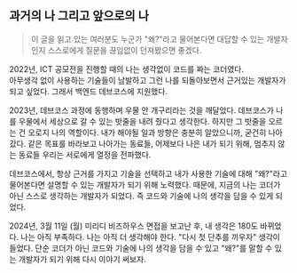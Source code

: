 ## 과거의 나 그리고 앞으로의 나

> 이 글을 읽고 있는 여러분도 누군가 "왜?"라고 물어본다면 대답할 수 있는 개발자인지 스스로에게 질문을 끊임없이 던져봤으면 좋겠다.

2022년, ICT 공모전을 진행할 때의 나는 생각없이 코드를 짜는 코더였다.  
아무생각 없이 사용하는 기술들이 남발하고 그런 나를 되돌아보면서 근거있는 개발자가 되고 싶었다. 
그래서 백엔드 데브코스에 지원했다.
 
2023년, 데브코스 과정에 동행하며 우물 안 개구리라는 것을 깨달았다. 
데브코스가 나를 우물에서 세상으로 갈 수 있는 밧줄을 내려 줬다고 생각한다. 
하지만 그 밧줄을 오르는 건 오로지 나의 역할이다. 
내가 해야될 일과 방향은 충분히 알았으니까, 굳건히 나아갔다. 
같은 목표를 바라보고 나아가는 동료들, 어제보다 나은 내가 되기 위해, 멈추지 않는 동료들 우리는 서로에게 열정을 전파했다.

데브코스에서, 항상 근거를 가지고 기술을 선택하고 내가 사용한 기술에 대해 "왜?"라고 물어본다면 설명할 수 있는 개발자가 되기 위해 노력했다. 
때문에, 지금의 나는 코더가 아닌 스스로 생각하는 개발자가 되었다. 즉 코드와 기술에 나의 생각을 담을 수 있게 되었다. 
 
2024년, 3월 11일 (월) 미리디 비즈하우스 면접을 보고난 후, 내 생각은 180도 바뀌었다. 
나는 아직 부족하다. 나는 아직 더 생각해야 한다. "다시 첫 단추를 끼우자" 생각이 들었다. 
단순 코더가 아닌 코드와 기술에 나의 생각을 담을 수 있고 "왜?"를 말할 수 있는 개발자가 되기 위해 다시 이야기 써보자.
